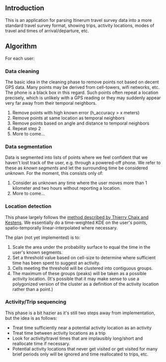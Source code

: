## Introduction
This is an application for parsing Itinerum travel survey data into a more standard travel survey format, showing trips, activity locations, modes of travel and times of arrival/departure, etc. 

## Algorithm
For each user:

### Data cleaning
The basic idea in the cleaning phase to remove points not based on decent GPS data. Many points may be derived from cell-towers, wifi networks, etc. The phone is a black box in this regard. Such points often repeat a location precisely, which is unlikely with a GPS reading or they may suddenly appear very far away from their temporal neighbors. 

1. Remove points with high known error (h_accuracy > x meters) 
2. Remove points at same location as temporal neighbors
3. Remove points based on angle and distance to temporal neighbors
4. Repeat step 2
5. More to come...

### Data segmentation
Data is segmented into lists of points where we feel confident that we haven't lost track of the user, e.g. through a powered-off phone. We refer to these as *known segments* and let the surrounding time be considered *unknown*. For the moment, this consists only of:

1. Consider as unknown any time where the user moves more than 1 kilometer and two hours without reporting a location. 
2. More to come...

### Location detection
This phase largely follows the [method described by Thierry Chaix and Kestens](https://www.ncbi.nlm.nih.gov/pmc/articles/PMC3637118/). We essentially do a time-weighted KDE on the user's points, spatio-temporally linear-interpolated where necessary. 

The plan (not yet implemented) is to:
1. Scale the area under the probability surface to equal the time in the user's known segments. 
2. Set a threshold value based on cell-size to determine where sufficient time has been spent to suggest an activity.
3. Cells meeting the threshold will be clustered into contiguous groups.
4. The maximum of these groups (peaks) will be taken as a possible activity location. (It's possible that it may make sense to use a polygonized version of the cluster as a definition of the activity location rather than a point.)

### Activity/Trip sequencing
This phase is a bit hazier as it's still two steps away from implementation, but the idea is as follows:
* Treat time sufficiently near a potential activity location as an activity
* Treat time between activity locations as a trip
* Look for activity/travel times that are implausibly long/short and reallocate time if necessary.
* Potential activity locations that never get visited or get visited for many brief periods only will be ignored and time reallocated to trips, etc.

